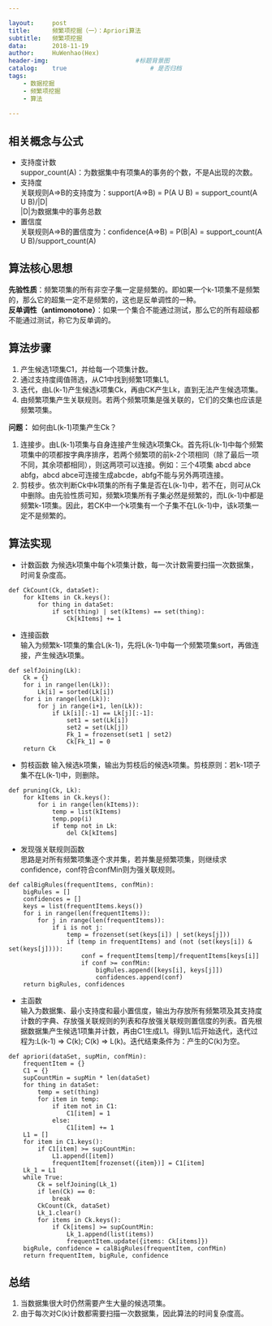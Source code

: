 ```yaml
---

layout:     post
title:      频繁项挖掘（一）：Apriori算法
subtitle:   频繁项挖掘
data:       2018-11-19
author:     HuWenhao(Hex)
header-img: 		               #标题背景图
catalog:    true                       # 是否归档
tags:
    - 数据挖掘
    - 频繁项挖掘
    - 算法
    
---
```


## 相关概念与公式
- 支持度计数  
suppor_count(A)：为数据集中有项集A的事务的个数，不是A出现的次数。
- 支持度  
关联规则A=>B的支持度为：support(A=>B) = P(A U B) = support_count(A U B)/|D|  
|D|为数据集中的事务总数
- 置信度  
关联规则A=>B的置信度为：confidence(A=>B) = P(B|A) = support\_count(A U B)/support\_count(A)

## 算法核心思想
**先验性质**：频繁项集的所有非空子集一定是频繁的。即如果一个k-1项集不是频繁的，那么它的超集一定不是频繁的，这也是反单调性的一种。  
**反单调性（antimonotone）**：如果一个集合不能通过测试，那么它的所有超级都不能通过测试，称它为反单调的。
## 算法步骤
1. 产生候选1项集C1，并给每一个项集计数。
2. 通过支持度阈值筛选，从C1中找到频繁1项集L1。  
3. 迭代，由L(k-1)产生候选k项集Ck，再由CK产生Lk，直到无法产生候选项集。 
4. 由频繁项集产生关联规则。若两个频繁项集是强关联的，它们的交集也应该是频繁项集。

**问题：** 如何由L(k-1)项集产生Ck？  
1. 连接步。由L(k-1)项集与自身连接产生候选k项集Ck。首先将L(k-1)中每个频繁项集中的项都按字典序排序，若两个频繁项的前k-2个项相同（除了最后一项不同，其余项都相同），则这两项可以连接。例如：三个4项集 abcd abce abfg，abcd abce可连接生成abcde，abfg不能与另外两项连接。
2. 剪枝步。依次判断Ck中k项集的所有子集是否在L(k-1)中，若不在，则可从Ck中删除。由先验性质可知，频繁k项集所有子集必然是频繁的，而L(k-1)中都是频繁k-1项集。因此，若CK中一个k项集有一个子集不在L(k-1)中，该k项集一定不是频繁的。

## 算法实现
- 计数函数
为候选k项集中每个k项集计数，每一次计数需要扫描一次数据集，时间复杂度高。

```
def CkCount(Ck, dataSet):
    for kItems in Ck.keys():
        for thing in dataSet:
            if set(thing) | set(kItems) == set(thing):
                Ck[kItems] += 1
```

- 连接函数  
输入为频繁k-1项集的集合L(k-1)，先将L(k-1)中每一个频繁项集sort，再做连接，产生候选k项集。

```
def selfJoining(Lk):
    Ck = {}
    for i in range(len(Lk)):
        Lk[i] = sorted(Lk[i])
    for i in range(len(Lk)):
        for j in range(i+1, len(Lk)):
            if Lk[i][:-1] == Lk[j][:-1]:
                set1 = set(Lk[i])
                set2 = set(Lk[j])
                Fk_1 = frozenset(set1 | set2)
                Ck[Fk_1] = 0
    return Ck
```

- 剪枝函数
输入候选k项集，输出为剪枝后的候选k项集。剪枝原则：若k-1项子集不在L(k-1)中，则删除。

```
def pruning(Ck, Lk):
    for kItems in Ck.keys():
        for i in range(len(kItems)):
            temp = list(kItems)
            temp.pop(i)
            if temp not in Lk:
                del Ck[kItems]
```

- 发现强关联规则函数  
思路是对所有频繁项集逐个求并集，若并集是频繁项集，则继续求confidence，conf符合confMin则为强关联规则。

```
def calBigRules(frequentItems, confMin):
    bigRules = []
    confidences = []
    keys = list(frequentItems.keys())
    for i in range(len(frequentItems)):
        for j in range(len(frequentItems)):
            if i is not j:
                temp = frozenset(set(keys[i]) | set(keys[j]))
                if (temp in frequentItems) and (not (set(keys[i]) & set(keys[j]))):
                    conf = frequentItems[temp]/frequentItems[keys[i]]
                    if conf >= confMin:
                        bigRules.append([keys[i], keys[j]])
                        confidences.append(conf)
    return bigRules, confidences
```

- 主函数  
输入为数据集、最小支持度和最小置信度，输出为存放所有频繁项及其支持度计数的字典、存放强关联规则的列表和存放强关联规则置信度的列表。首先根据数据集产生候选1项集并计数，再由C1生成L1。得到L1后开始迭代，迭代过程为:L(k-1) => C(k); C(k) => L(k)。迭代结束条件为：产生的C(k)为空。

```
def apriori(dataSet, supMin, confMin):
    frequentItem = {}
    C1 = {}
    supCountMin = supMin * len(dataSet)
    for thing in dataSet:
        temp = set(thing)
        for item in temp:
            if item not in C1:
                C1[item] = 1
            else:
                C1[item] += 1
    L1 = []
    for item in C1.keys():
        if C1[item] >= supCountMin:
            L1.append([item])
            frequentItem[frozenset({item})] = C1[item]
    Lk_1 = L1
    while True:
        Ck = selfJoining(Lk_1)
        if len(Ck) == 0:
            break
        CkCount(Ck, dataSet)
        Lk_1.clear()
        for items in Ck.keys():
            if Ck[items] >= supCountMin:
                Lk_1.append(list(items))
                frequentItem.update({items: Ck[items]})
    bigRule, confidence = calBigRules(frequentItem, confMin)
    return frequentItem, bigRule, confidence
```

## 总结
1. 当数据集很大时仍然需要产生大量的候选项集。
2. 由于每次对C(k)计数都需要扫描一次数据集，因此算法的时间复杂度高。


